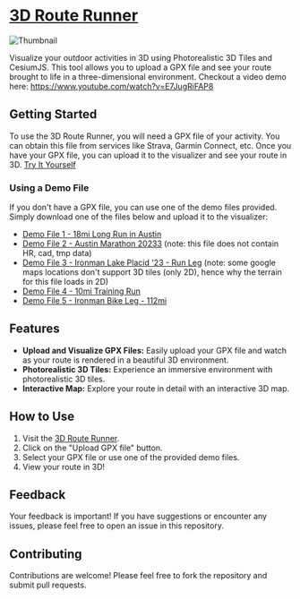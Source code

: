 # [3D Route Runner](https://bhasfire.github.io/stravaRouteVisualizer/)

![Thumbnail](RouteDemoSS.png)

Visualize your outdoor activities in 3D using Photorealistic 3D Tiles and CesiumJS. This tool allows you to upload a GPX file and see your route brought to life in a three-dimensional environment.
Checkout a video demo here: https://www.youtube.com/watch?v=E7JugRiFAP8

## Getting Started

To use the 3D Route Runner, you will need a GPX file of your activity. You can obtain this file from services like Strava, Garmin Connect, etc. Once you have your GPX file, you can upload it to the visualizer and see your route in 3D. [Try It Yourself](https://bhasfire.github.io/stravaRouteVisualizer/)

### Using a Demo File

If you don't have a GPX file, you can use one of the demo files provided. Simply download one of the files below and upload it to the visualizer:

- [Demo File 1 - 18mi Long Run in Austin](https://github.com/bhasfire/stravaRouteVisualizer/blob/master/data/18mi_long_run.gpx) 
- [Demo File 2 - Austin Marathon 20233](https://github.com/bhasfire/stravaRouteVisualizer/blob/master/data/AustinMarathon2023.gpx) (note: this file does not contain HR, cad, tmp data)
- [Demo File 3 - Ironman Lake Placid '23 - Run Leg](https://github.com/bhasfire/stravaRouteVisualizer/blob/master/data/IRONMAN_LP_Run.gpx) (note: some google maps locations don't support 3D tiles (only 2D), hence why the terrain for this file loads in 2D)
- [Demo File 4 - 10mi Training Run](https://github.com/bhasfire/stravaRouteVisualizer/blob/master/data/Morning_10mi_run.gpx)
- [Demo File 5 - Ironman Bike Leg - 112mi](https://github.com/bhasfire/stravaRouteVisualizer/blob/master/data/Ironman_Lake_Placid_Bike_Leg.gpx)

## Features

- **Upload and Visualize GPX Files:** Easily upload your GPX file and watch as your route is rendered in a beautiful 3D environment.
- **Photorealistic 3D Tiles:** Experience an immersive environment with photorealistic 3D tiles.
- **Interactive Map:** Explore your route in detail with an interactive 3D map.

## How to Use

1. Visit the [3D Route Runner](https://bhasfire.github.io/stravaRouteVisualizer/).
2. Click on the "Upload GPX file" button.
3. Select your GPX file or use one of the provided demo files.
4. View your route in 3D!

## Feedback

Your feedback is important! If you have suggestions or encounter any issues, please feel free to open an issue in this repository.

## Contributing

Contributions are welcome! Please feel free to fork the repository and submit pull requests.
